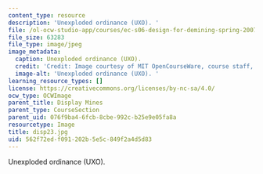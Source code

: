 ```yaml
---
content_type: resource
description: 'Unexploded ordinance (UXO). '
file: /ol-ocw-studio-app/courses/ec-s06-design-for-demining-spring-2007/562f72edf091202b5e5c849f2a4d5d83_disp23.jpg
file_size: 63283
file_type: image/jpeg
image_metadata:
  caption: Unexploded ordinance (UXO).
  credit: 'Credit: Image courtesy of MIT OpenCourseWare, course staff, and students.'
  image-alt: 'Unexploded ordinance (UXO). '
learning_resource_types: []
license: https://creativecommons.org/licenses/by-nc-sa/4.0/
ocw_type: OCWImage
parent_title: Display Mines
parent_type: CourseSection
parent_uid: 076f9ba4-6fcb-8cbe-992c-b25e9e05fa8a
resourcetype: Image
title: disp23.jpg
uid: 562f72ed-f091-202b-5e5c-849f2a4d5d83
---
```

Unexploded ordinance (UXO). 